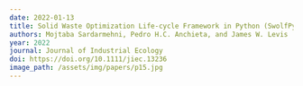 ```yaml
---
date: 2022-01-13
title: Solid Waste Optimization Life-cycle Framework in Python (SwolfPy)
authors: Mojtaba Sardarmehni, Pedro H.C. Anchieta, and James W. Levis
year: 2022
journal: Journal of Industrial Ecology
doi: https://doi.org/10.1111/jiec.13236
image_path: /assets/img/papers/p15.jpg
---
```

